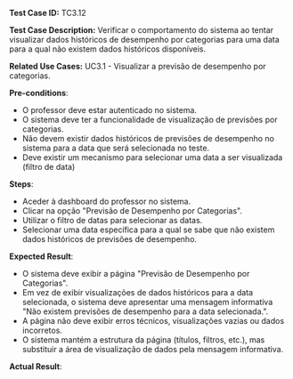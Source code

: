 **Test Case ID:** TC3.12

**Test Case Description:**  Verificar o comportamento do sistema ao tentar visualizar dados históricos de desempenho por categorias para uma data para a qual não existem dados históricos disponíveis.

**Related Use Cases:** UC3.1 - Visualizar a previsão de desempenho por categorias.

**Pre-conditions**:
- O professor deve estar autenticado no sistema.
- O sistema deve ter a funcionalidade de visualização de previsões por categorias.
- Não devem existir dados históricos de previsões de desempenho no sistema para a data que será selecionada no teste. 
- Deve existir um mecanismo para selecionar uma data a ser visualizada (filtro de data)

**Steps**:
- Aceder à dashboard do professor no sistema.
- Clicar na opção "Previsão de Desempenho por Categorias".
- Utilizar o filtro de datas para selecionar as datas.
- Selecionar uma data específica para a qual se sabe que não existem dados históricos de previsões de desempenho. 

**Expected Result**:
- O sistema deve exibir a página "Previsão de Desempenho por Categorias".
- Em vez de exibir visualizações de dados históricos para a data selecionada, o sistema deve apresentar uma mensagem informativa "Não existem previsões de desempenho para a data selecionada.".
- A página não deve exibir erros técnicos, visualizações vazias ou dados incorretos.
- O sistema mantém a estrutura da página (títulos, filtros, etc.), mas substituir a área de visualização de dados pela mensagem informativa.

**Actual Result**: